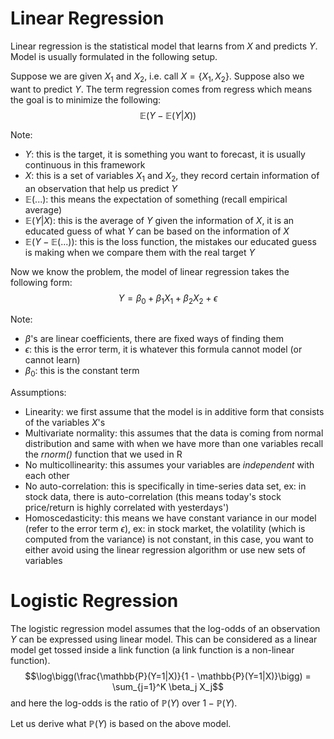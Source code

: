 # Linear Regression

Linear regression is the statistical model that learns from $X$ and predicts $Y$. Model is usually formulated in the following setup. 

Suppose we are given $X_1$ and $X_2$, i.e. call $X = \{X_1, X_2\}$. Suppose also we want to predict $Y$. The term regression comes from regress which means the goal is to minimize the following:
$$\mathbb{E}(Y - \mathbb{E}(Y|X))$$

Note:
- $Y$: this is the target, it is something you want to forecast, it is usually continuous in this framework
- $X$: this is a set of variables $X_1$ and $X_2$, they record certain information of an observation that help us predict $Y$
- $\mathbb{E}(...)$: this means the expectation of something (recall empirical average)
- $\mathbb{E}(Y|X)$: this is the average of $Y$ given the information of $X$, it is an educated guess of what $Y$ can be based on the information of $X$
- $\mathbb{E}(Y - \mathbb{E}(...))$: this is the loss function, the mistakes our educated guess is making when we compare them with the real target $Y$

Now we know the problem, the model of linear regression takes the following form:
$$Y = \beta_0 + \beta_1 X_1 + \beta_2 X_2 + \epsilon$$

Note:
- $\beta$'s are linear coefficients, there are fixed ways of finding them
- $\epsilon$: this is the error term, it is whatever this formula cannot model (or cannot learn)
- $\beta_0$: this is the constant term

Assumptions:
- Linearity: we first assume that the model is in additive form that consists of the variables $X$'s
- Multivariate normality: this assumes that the data is coming from normal distribution and same with when we have more than one variables recall the *rnorm()* function that we used in R
- No multicollinearity: this assumes your variables are *independent* with each other
- No auto-correlation: this is specifically in time-series data set, ex: in stock data, there is auto-correlation (this means today's stock price/return is highly correlated with yesterdays')
- Homoscedasticity: this means we have constant variance in our model (refer to the error term $\epsilon$), ex: in stock market, the volatility (which is computed from the variance) is not constant, in this case, you want to either avoid using the linear regression algorithm or use new sets of variables 

# Logistic Regression

The logistic regression model assumes that the log-odds of an observation $Y$ can be expressed using linear model. This can be considered as a linear model get tossed inside a link function (a link function is a non-linear function).
$$\log\bigg(\frac{\mathbb{P}(Y=1|X)}{1 - \mathbb{P}(Y=1|X)}\bigg) = \sum_{j=1}^K \beta_j X_j$$
and here the log-odds is the ratio of $\mathbb{P}(Y)$ over $1 - \mathbb{P}(Y)$.

Let us derive what $\mathbb{P}(Y)$ is based on the above model.
